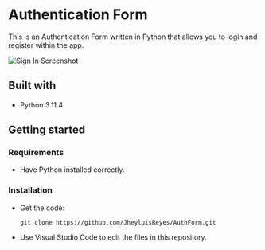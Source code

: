 # Authentication Form
This is an Authentication Form written in Python that allows you to login and register within the app.

  ![Sign In Screenshot](![SignInScreenshot](https://github.com/JheyluisReyes/GraphicalUI/assets/141370176/ed46654f-c81d-4bc4-a272-2d940a74effa))

## Built with
- Python 3.11.4

## Getting started

### Requirements
- Have Python installed correctly.

### Installation
- Get the code:

    ```
    git clone https://github.com/JheyluisReyes/AuthForm.git
    ```

- Use Visual Studio Code to edit the files in this repository.
